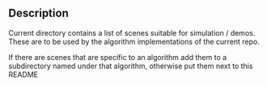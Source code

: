 ## Description

Current directory contains a list of scenes suitable for simulation / demos.
These are to be used by the algorithm implementations of the current repo.

If there are scenes that are specific to an algorithm add them to a subdirectory
named under that algorithm, otherwise put them next to this README
